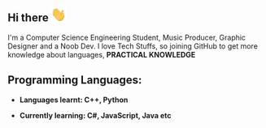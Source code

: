 ## Hi there <img src="https://raw.githubusercontent.com/ABSphreak/ABSphreak/master/gifs/Hi.gif" width="30px">

I'm a Computer Science Engineering Student, Music Producer, Graphic Designer and a Noob Dev. I love Tech Stuffs, so joining GitHub to get more knowledge about languages, **PRACTICAL KNOWLEDGE**
## Programming Languages:

- **Languages learnt: C++, Python**
 
- **Currently learning: C#, JavaScript, Java etc**

